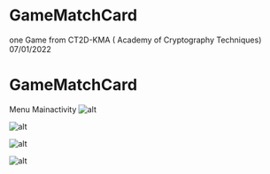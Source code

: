 # GameMatchCard
one Game from CT2D-KMA ( Academy of Cryptography Techniques)
07/01/2022
# GameMatchCard
Menu Mainactivity 
![alt](https://user-images.githubusercontent.com/94952035/148574359-cd4fd5e1-54dd-4bf9-8d97-ecf5dae59e1e.jpg)

![alt](https://user-images.githubusercontent.com/94952035/148574372-a1172b33-51fa-4e16-ae7e-b6fcf5cbdda4.jpg)

![alt](https://user-images.githubusercontent.com/94952035/148574373-45d94115-a6e1-4856-9a4e-cb83b92e42ec.jpg)

![alt](https://user-images.githubusercontent.com/94952035/148574375-e76ea2ca-6c08-468a-8594-c415e2d31090.jpg)
